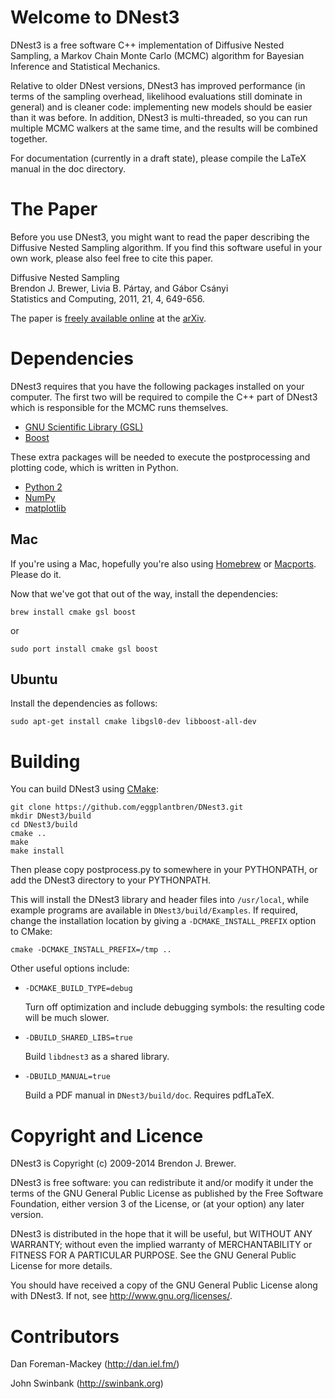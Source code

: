 Welcome to DNest3
=================

DNest3 is a free software
C++ implementation of Diffusive Nested Sampling, a Markov Chain
Monte Carlo (MCMC) algorithm for Bayesian Inference and Statistical Mechanics.

Relative to older DNest versions, DNest3 has improved performance
(in terms of the sampling overhead, likelihood evaluations still dominate in
general) and is cleaner code: implementing new models should be easier than it
was before. In addition, DNest3 is multi-threaded, so you can run multiple
MCMC walkers at the same time, and the results will be combined together.

For documentation (currently in a draft state),
please compile the LaTeX manual in the doc directory.

The Paper
=========

Before you use DNest3, you might want to read the paper describing the
Diffusive Nested Sampling algorithm. If you find this software useful in your
own work, please also feel free to cite this paper.

Diffusive Nested Sampling  
Brendon J. Brewer, Livia B. Pártay, and Gábor Csányi  
Statistics and Computing, 2011, 21, 4, 649-656.

The paper is [freely available online](http://arxiv.org/abs/0912.2380) at
the [arXiv](http://www.arxiv.org/).

Dependencies
============

DNest3 requires that you have the following packages installed on your
computer. The first two will be required to compile the C++ part of DNest3
which is responsible for the MCMC runs themselves.

* [GNU Scientific Library (GSL)](http://www.gnu.org/software/gsl/)
* [Boost](http://www.boost.org/)

These extra packages will be needed to execute the postprocessing
and plotting code, which is written in Python.

* [Python 2](http://www.python.org/)
* [NumPy](http://numpy.scipy.org/)
* [matplotlib](http://matplotlib.sourceforge.net/)

Mac
---

If you're using a Mac, hopefully you're also using
[Homebrew](http://mxcl.github.com/homebrew/) or
[Macports](https://www.macports.org/). Please do it.

Now that we've got that out of the way, install the dependencies:

```
brew install cmake gsl boost
```

or

```
sudo port install cmake gsl boost
```

Ubuntu
------

Install the dependencies as follows:

```
sudo apt-get install cmake libgsl0-dev libboost-all-dev
```

Building
========

You can build DNest3 using [CMake](http://www.cmake.org/):

```
git clone https://github.com/eggplantbren/DNest3.git
mkdir DNest3/build
cd DNest3/build
cmake ..
make
make install
```

Then please copy postprocess.py to somewhere in your PYTHONPATH, or add the
DNest3 directory to your PYTHONPATH.

This will install the DNest3 library and header files into `/usr/local`, while
example programs are available in `DNest3/build/Examples`.  If required,
change the installation location by giving a `-DCMAKE_INSTALL_PREFIX` option
to CMake:

```
cmake -DCMAKE_INSTALL_PREFIX=/tmp ..
```

Other useful options include:

* `-DCMAKE_BUILD_TYPE=debug`

  Turn off optimization and include debugging symbols: the resulting code will
  be much slower.

* `-DBUILD_SHARED_LIBS=true`

  Build `libdnest3` as a shared library.

* `-DBUILD_MANUAL=true`

  Build a PDF manual in `DNest3/build/doc`. Requires pdfLaTeX.


Copyright and Licence
=====================

DNest3 is Copyright (c) 2009-2014 Brendon J. Brewer.

DNest3 is free software: you can redistribute it and/or modify
it under the terms of the GNU General Public License as published by
the Free Software Foundation, either version 3 of the License, or
(at your option) any later version.

DNest3 is distributed in the hope that it will be useful,
but WITHOUT ANY WARRANTY; without even the implied warranty of
MERCHANTABILITY or FITNESS FOR A PARTICULAR PURPOSE. See the
GNU General Public License for more details.

You should have received a copy of the GNU General Public License
along with DNest3. If not, see <http://www.gnu.org/licenses/>.

Contributors
============

Dan Foreman-Mackey (<http://dan.iel.fm/>)

John Swinbank (<http://swinbank.org>)

